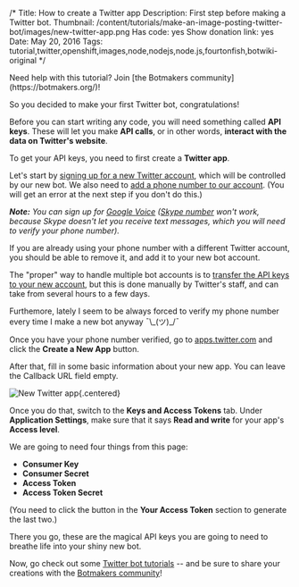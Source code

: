 /*
Title: How to create a Twitter app
Description: First step before making a Twitter bot.
Thumbnail: /content/tutorials/make-an-image-posting-twitter-bot/images/new-twitter-app.png
Has code: yes
Show donation link: yes
Date: May 20, 2016
Tags: tutorial,twitter,openshift,images,node,nodejs,node.js,fourtonfish,botwiki-original
*/

<div class="note" markdown="1">
  Need help with this tutorial? Join [the Botmakers community](https://botmakers.org/)!
</div>



So you decided to make your first Twitter bot, congratulations!

Before you can start writing any code, you will need something called **API keys**. These will let you make **API calls**, or in other words, **interact with the data on Twitter's website**.

To get your API keys, you need to first create a **Twitter app**.

Let's start by [signing up for a new Twitter account](https://twitter.com/signup), which will be controlled by our new bot. We also need to [add a phone number to our account](https://support.twitter.com/articles/110250-adding-your-mobile-number-to-your-account-via-web). (You will get an error at the next step if you don't do this.)

***Note:** You can sign up for [Google Voice](https://www.google.com/voice) ([Skype number](https://www.skype.com/en/features/online-number/) won't work, because Skype doesn't let you receive text messages, which you will need to verify your phone number).*

If you are already using your phone number with a different Twitter account, you should be able to remove it, and add it to your new bot account.

The "proper" way to handle multiple bot accounts is to [transfer the API keys to your new account](http://blog.mollywhite.net/twitter-bots-pt2/#createthetwitterapp), but this is done manually by Twitter's staff, and can take from several hours to a few days.

Furthemore, lately I seem to be always forced to verify my phone number every time I make a new bot anyway ¯\\\_(ツ)\_/¯


Once you have your phone number verified, go to [apps.twitter.com](https://apps.twitter.com/) and click the **Create a New App** button.

After that, fill in some basic information about your new app. You can leave the Callback URL field empty.

![New Twitter app](/content/tutorials/make-an-image-posting-twitter-bot/images/new-twitter-app.png){.centered}

Once you do that, switch to the **Keys and Access Tokens** tab. Under **Application Settings**, make sure that it says **Read and write** for your app's **Access level**.

We are going to need four things from this page:

- **Consumer Key**
- **Consumer Secret**
- **Access Token**
- **Access Token Secret**

(You need to click the button in the **Your Access Token** section to generate the last two.)

There you go, these are the magical API keys you are going to need to breathe life into your shiny new bot. 

Now, go check out some [Twitter bot tutorials](/tutorials/twitterbots) -- and be sure to share your creations with the [Botmakers community](https://botmakers.org/)!
